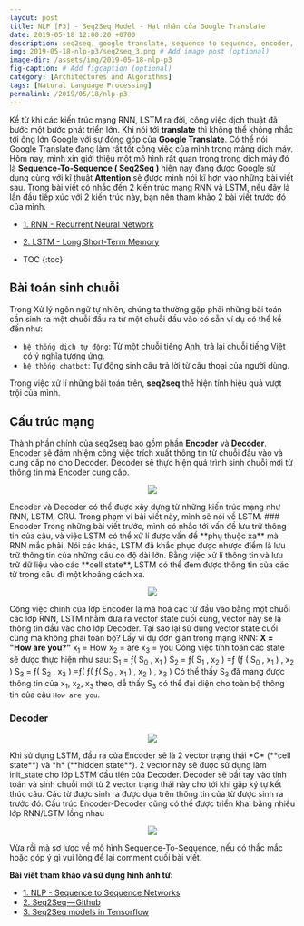 ```yaml
---
layout: post
title: NLP [P3] - Seq2Seq Model - Hạt nhân của Google Translate
date: 2019-05-18 12:00:20 +0700
description: seq2seq, google translate, sequence to sequence, encoder, decoder
img: 2019-05-18-nlp-p3/seq2seq_3.png # Add image post (optional)
image-dir: /assets/img/2019-05-18-nlp-p3
fig-caption: # Add figcaption (optional)
category: [Architectures and Algorithms]
tags: [Natural Language Processing]
permalink: /2019/05/18/nlp-p3
---
```

Kể từ khi các kiến trúc mạng RNN, LSTM ra đời, công việc dịch thuật đã bước một bước phát triển lớn. Khi nói tới **translate** thì không thể không nhắc tới ông lớn Google với sự đóng góp của **Google Translate**. Có thể nói Google Translate đang làm rất tốt công việc của mình trong mảng dịch máy. Hôm nay, mình xin giới thiệu một mô hình rất quan trọng trong dịch máy đó là **Sequence-To-Sequence ( Seq2Seq )** hiện nay đang được Google sử dụng cùng với kĩ thuật **Attention** sẽ được mình nói kĩ hơn vào những bài viết sau. Trong bài viết có nhắc đến 2 kiến trúc mạng RNN và LSTM, nếu đây là lần đầu tiếp xúc với 2 kiến trúc này, bạn nên tham khảo 2 bài viết trước đó của mình.

* [1. RNN - Recurrent Neural Network]({{site.url}}/2019/05/01/nlp-p1)
* [2. LSTM - Long Short-Term Memory]({{site.url}}/2019/05/12/nlp-p2)

* TOC
{:toc}

## Bài toán sinh chuỗi
Trong Xử lý ngôn ngữ tự nhiên, chúng ta thường gặp phải những bài toán cần sinh ra một chuỗi đầu ra từ một chuỗi đầu vào có sẵn ví dụ có thể kể đến như:
* `hệ thống dịch tự động`: Từ một chuỗi tiếng Anh, trả lại chuỗi tiếng Việt có ý nghĩa tương ứng.
* `hệ thống chatbot`: Tự động sinh câu trả lời từ câu thoại của người dùng.

Trong việc xử lí những bài toán trên, **seq2seq** thể hiện tính hiệu quả vượt trội của mình.
## Cấu trúc mạng
Thành phần chính của seq2seq bao gồm phần **Encoder** và **Decoder**. Encoder sẽ đảm nhiệm  công việc trích xuất thông tin từ chuỗi đầu vào và cung cấp nó cho Decoder. Decoder sẽ thực hiện quá trình sinh chuỗi mới từ thông tin mà Encoder cung cấp.
<p align="center"><img src="{{page.image-dir}}/seq2seq_1.png"/></p>
Encoder và Decoder có thể được xây dựng từ những kiến trúc mạng như RNN, LSTM, GRU. Trong phạm vi bài viết này, mình sẽ nói về LSTM.
### Encoder
Trong những bài viết trước, mình có nhắc tới vấn đề lưu trữ thông tin của câu, và việc LSTM có thể xử lí được vấn đề **phụ thuộc xa** mà RNN mắc phải. Nói các khác, LSTM đã khắc phục được nhược điểm là lưu trữ thông tin của những câu có độ dài lớn. Bằng việc xử lí thông tin và lưu trữ dữ liệu vào các **cell state**, LSTM có thể đem được thông tin của các từ trong câu đi một khoảng cách xa.

<p align="center"><img src="{{page.image-dir}}/seq2seq_2.png"/></p>

Công việc chính của lớp Encoder là mã hoá các từ đầu vào bằng một chuỗi các lớp RNN, LSTM nhằm đưa ra vector state cuối cùng, vector này sẽ là thông tin đầu vào cho lớp Decoder. Tại sao lại sử dụng vector state cuối cùng mà không phải toàn bộ?
Lấy ví dụ đơn giản trong mạng RNN:
**X = "How are you?"**
x<sub>1</sub> = How
x<sub>2</sub> = are
x<sub>3</sub> = you
Công việc tính toán các state sẽ được thực hiện như sau:
S<sub>1</sub> = &#402;( S<sub>0</sub> , x<sub>1</sub> )
S<sub>2</sub> = &#402;( S<sub>1</sub> , x<sub>2</sub> ) =&#402; (&#402; ( S<sub>0</sub> , x<sub>1</sub> ) , x<sub>2</sub> )
S<sub>3</sub> = &#402;( S<sub>2</sub> , x<sub>3</sub> ) =&#402;( &#402;( &#402;( S<sub>0</sub> , x<sub>1</sub> ) , x<sub>2</sub> ) , x<sub>3</sub> ) 
Có thể thấy S<sub>3</sub> đã mang được thông tin của x<sub>1</sub>, x<sub>2</sub>, x<sub>3</sub> theo, dễ thấy S<sub>3</sub> có thể đại diện cho toàn bộ thông tin của câu `How are you`.
### Decoder
<p align="center"><img src="{{page.image-dir}}/seq2seq_3.png"/></p>
Khi sử dụng LSTM, đầu ra của Encoder sẽ là 2 vector trạng thái *C* (**cell state**) và *h* (**hidden state**). 2 vector này sẽ được sử dụng làm init_state cho lớp LSTM đầu tiên của Decoder. Decoder sẽ bắt tay vào tính toán và sinh chuỗi mới từ 2 vector trạng thái này cho tới khi gặp ký tự <EOS> kết thúc câu. Các từ được sinh ra được dựa trên thông tin của từ được sinh ra trước đó.
Cấu trúc Encoder-Decoder cũng có thể được triển khai bằng nhiều lớp RNN/LSTM lồng nhau
<p align="center"><img src="{{page.image-dir}}/seq2seq_4.png"/></p>


Vừa rồi mà sơ lược về mô hình Sequence-To-Sequence, nếu có thắc mắc hoặc góp ý gì vui lòng để lại comment cuối bài viết.

**Bài viết tham khảo và sử dụng hình ảnh từ:**
* [1. NLP - Sequence to Sequence Networks](https://towardsdatascience.com/nlp-sequence-to-sequence-networks-part-2-seq2seq-model-encoderdecoder-model-6c22e29fd7e1)
* [2. Seq2Seq — Github](https://github.com/farizrahman4u/seq2seq)
* [3. Seq2Seq models in Tensorflow](https://towardsdatascience.com/seq2seq-model-in-tensorflow-ec0c557e560f)